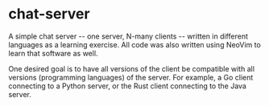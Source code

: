 # chat-server

A simple chat server -- one server, N-many clients -- written in different languages as a learning
exercise. All code was also written using NeoVim to learn that software as well.

One desired goal is to have all versions of the client be compatible with all versions (programming
languages) of the server. For example, a Go client connecting to a Python server, or the Rust client 
connecting to the Java server.
